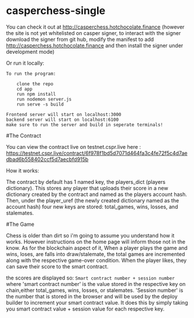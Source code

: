 # casperchess-single


You can check it out at http://casperchess.hotchocolate.finance
(however the site is not yet whitelisted on casper signer, to interact with the signer download the signer from git hub, modify the manifest to add http://casperchess.hotchocolate.finance and then install the signer under development mode)

Or run it locally:

	To run the program:

		clone the repo
		cd app
		run npm install
		run nodemon server.js
		run serve -s build

	Frontend server will start on localhost:3000
	backend server will start on localhost:6100
	make sure to run the server and build in seperate terminals!
  
 #The Contract
  
   You can view the contract live on testnet.cspr.live here : https://testnet.cspr.live/contract/6f978f1bd5d7071d464fa3c4fe72f5c4d7aedbad6b558402ccf5d7aecbfd915b
    
   How it works:
    
   The contract by default has 1 named key, the players_dict (players dictionary). This stores any player that uploads their score in a new dictionary       created by the contract and named as the players account hash. Then, under the player_uref (the newly created dictionary named as the account hash)       four new keys are stored: total_games, wins, losses, and stalemates. 
      
#The Game
 
 Chess is older than dirt so i'm going to assume you understand how it works. However instructions on the home page will inform those not in the know.
    As for the blockchain aspect of it, When a player plays the game and wins, loses, are falls into draw/stalemate, the total games are incremented
    along with the respective game-over condition. When the player likes, they can save their score to the smart contract.
    
  the scores are displayed so: ```Smart contract number + session number``` where 'smart contract number' is the value stored in the respective key on     chain,either total_games, wins, losses, or stalemates. 'Session number' is the number that is stored in the browser and will be used by the deploy
  builder to increment your smart contract value. It does this by simply taking you smart contract value + session value for each respective key.
              
              


	
	
